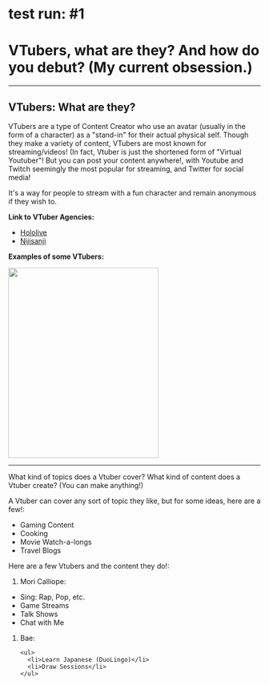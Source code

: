# test run: #1
<!DOCTYPE html>
<html>
  <head>
    <h1>
      <b>
        VTubers, what are they? And how do you debut? (My current obsession.)
      </b>
    </h1>
   </head>
  <hr>
     
  
  <body>
    
  <p><h2>VTubers: What are they?</h2></p>
  
  <p>VTubers are a type of Content Creator who use an avatar (usually in the form of a character) as a "stand-in" for their actual physical self. Though they make a variety of content, VTubers are most known for streaming/videos! (In fact, Vtuber is just the shortened form of "Virtual Youtuber"! But you can post your content anywhere!, with Youtube and Twitch seemingly the most popular for streaming, and Twitter for social media!

It's a way for people to stream with a fun character and remain anonymous if they wish to.</p>
  
  <strong>Link to VTuber Agencies:</strong> 
  <ul>
    <li><a href="https://en.hololive.tv/">Hololive</a></li>
    <li><a href="https://www.nijisanji.jp/en/talents?filter=nijisanjien">Nijisanji</a></li> 
  </ul>
  
  <strong>Examples of some VTubers:</strong> 
  <p><img src="https://hololive.hololivepro.com/wp-content/uploads/2022/04/4004_Gawr-Gura.png"
        width="300"
        height="380"/>
  
  <hr></p>
  
  What kind of topics does a Vtuber cover? What kind of content does a Vtuber create? (You can make anything!)
  
  A Vtuber can cover any sort of topic they like, but for some ideas, here are a few!:
  <ul>
  <li>Gaming Content</li>
  <li>Cooking</li>
  <li>Movie Watch-a-longs</li>
  <li>Travel Blogs</li>
  </ul>
 
Here are a few Vtubers and the content they do!:
  
<ol type="1"><li>Mori Calliope:</li></ol>
  <ul>
    <li>Sing: Rap, Pop, etc.</li>
    <li>Game Streams</li>
    <li>Talk Shows</li>
    <li>Chat with Me</li>
  </ul>
   
   <ol type="1"> 
    <li>Bae:</li>
     
    <ul>
      <li>Learn Japanese (DuoLingo)</li>
      <li>Draw Sessions</li>
    </ul>
    
    
  </body>
</html>
  

